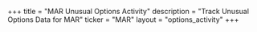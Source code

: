 +++
title = "MAR Unusual Options Activity"
description = "Track Unusual Options Data for MAR"
ticker = "MAR"
layout = "options_activity"
+++

